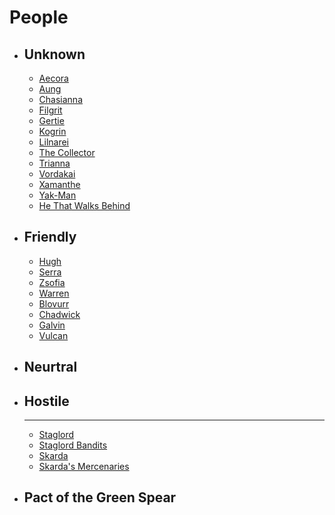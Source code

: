 # People

<div class="grid cards" markdown>

-   ## Unknown

    - [Aecora](Aecora.md)
    - [Aung](Aung.md)
    - [Chasianna](Chasianna.md)
    - [Filgrit](Filgrit.md)
    - [Gertie](Gertie.md)
    - [Kogrin](Kogrin.md)
    - [Lilnarei](Lilnarei.md)
    - [The Collector](The_Collector.md)
    - [Trianna](Trianna.md)
    - [Vordakai](Vordakai.md)
    - [Xamanthe](Xamanthe.md)
    - [Yak-Man](Yak-Man.md)
    - [He That Walks Behind](he_that_walks_behind.md)

-   ## Friendly

    - [Hugh](Hugh.md)
    - [Serra](Serra.md)
    - [Zsofia](Zsofia.md)
    - [Warren](Warren.md)
    - [Blovurr](Blovurr.md)
    - [Chadwick](Chadwick.md)
    - [Galvin](Galvin.md)
    - [Vulcan](Vulcan.md)

-   ## Neurtral

-   ## Hostile

    ---

    - [Staglord](Staglord.md)
    - [Staglord Bandits](Staglord_bandits.md)
    - [Skarda](Skarda.md)
    - [Skarda's Mercenaries](Skardas_Mercenaries.md)

-   ## Pact of the Green Spear

